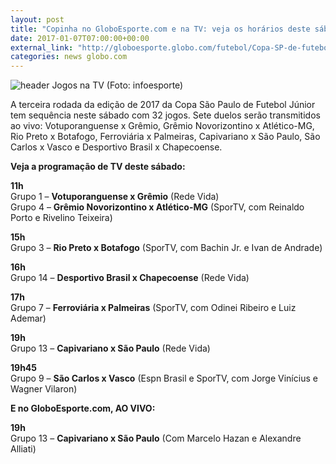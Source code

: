 ```yaml
---
layout: post
title: "Copinha no GloboEsporte.com e na TV: veja os horários deste sábado"
date: 2017-01-07T07:00:00+00:00
external_link: "http://globoesporte.globo.com/futebol/Copa-SP-de-futebol-junior/noticia/2017/01/copinha-no-globoesportecom-e-na-tv-veja-os-horarios-deste-sabado.html"
categories: news globo.com
---
```

 ![header Jogos na TV (Foto: infoesporte)](http://s2.glbimg.com/qnuAu1qIFFpd2ICyfCdetEB9agI=/0x0:689x86/690x86/s.glbimg.com/es/ge/f/original/2015/03/10/header_jogos-na-tv_2.jpg "header Jogos na TV (Foto: infoesporte)")  

A terceira rodada da edição de 2017 da Copa São Paulo de Futebol Júnior tem sequência neste sábado com 32 jogos. Sete duelos serão transmitidos ao vivo: Votuporanguense x Grêmio, Grêmio Novorizontino x Atlético-MG, Rio Preto x Botafogo, Ferroviária x Palmeiras, Capivariano x São Paulo, São Carlos x Vasco e Desportivo Brasil x Chapecoense.

**Veja a programação de TV deste sábado:**

**11h**  
Grupo 1 – **Votuporanguense x Grêmio** (Rede Vida)  
Grupo 4 – **Grêmio Novorizontino x Atlético-MG** (SporTV, com Reinaldo Porto e Rivelino Teixeira)

**15h**  
Grupo 3 – **Rio Preto x Botafogo** (SporTV, com Bachin Jr. e Ivan de Andrade)

**16h**  
Grupo 14 – **Desportivo Brasil x Chapecoense** (Rede Vida)

**17h**  
Grupo 7 – **Ferroviária x Palmeiras** (SporTV, com Odinei Ribeiro e Luiz Ademar)

**19h**  
Grupo 13 – **Capivariano x São Paulo** (Rede Vida)

**19h45**  
Grupo 9 – **São Carlos x Vasco** (Espn Brasil e SporTV, com Jorge Vinícius e Wagner Vilaron)

**E no GloboEsporte.com, AO VIVO:**

**19h**  
Grupo 13 – **Capivariano x São Paulo** (Com Marcelo Hazan e Alexandre Alliati)

